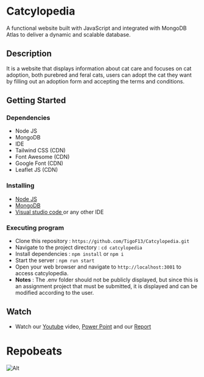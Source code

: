 # Catcylopedia

A functional website built with JavaScript and integrated with MongoDB Atlas to deliver a dynamic and scalable database.

## Description

It is a website that displays information about cat care and focuses on cat adoption, both purebred and feral cats, users can adopt the cat they want by filling out an adoption form and accepting the terms and conditions. 

## Getting Started

### Dependencies

* Node JS
* MongoDB
* IDE
* Tailwind CSS (CDN)
* Font Awesome (CDN)
* Google Font (CDN)
* Leaflet JS (CDN)

### Installing

* <a href="https://nodejs.org/en/download" target="_blank">Node JS</a>
* <a href="https://www.mongodb.com/docs/manual/tutorial/install-mongodb-on-windows/" target="_blank">MongoDB</a>
* <a href="https://code.visualstudio.com/download" target="_blank">Visual studio code </a> or any other IDE

### Executing program

* Clone this repository : ``` https://github.com/TigoF13/Catcylopedia.git ```
* Navigate to the project directory : ``` cd catcylopedia ```
* Install dependencies : 
``` npm install ``` or ``` npm i ```
* Start the server : 
``` npm run start ```
* Open your web browser and navigate to ```http://localhost:3001``` to access catcylopedia.
* **Notes** : The .env folder should not be publicly displayed, but since this is an assignment project that must be submitted, it is displayed and can be modified according to the user.

## Watch
* Watch our <a href="https://www.youtube.com/watch?v=iTqxpdKclPU" target="_blank">Youtube</a> video, <a href="https://untarid-my.sharepoint.com/:p:/g/personal/tigo_535220235_stu_untar_ac_id/Eb-scAvi5S1PvqXjcfiGi_MBURdb36dS04rze5JZ-7XpbQ?e=oYfaYB" target="_blank">Power Point</a> and our <a href="https://drive.google.com/file/d/1qth37taLIYBgzJamLemGkcg4ux7uVExb/view?usp=sharing" target="_blank">Report</a>

# Repobeats

![Alt](https://repobeats.axiom.co/api/embed/11db0952879786ab2d05300770cd5952d38fcda9.svg "Repobeats analytics image")
